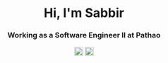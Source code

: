 <h1 align="center">Hi, I'm Sabbir</h1>
<h3 align="center">Working as a Software Engineer II at Pathao</h3>
<p align="center">
<a href="https://linkedin.com/in/sabbiroahmed" target="_blank"><img align="center" src="https://cdn.jsdelivr.net/npm/simple-icons@3.0.1/icons/linkedin.svg" alt="sabbiroahmed" height="20" width="20" /></a>
<a href="https://twitter.com/sabbiroahmed" target="_blank"><img align="center" src="https://cdn.jsdelivr.net/npm/simple-icons@3.0.1/icons/twitter.svg" alt="ahmedosabbir" height="20" width="20" /></a>
</p>
